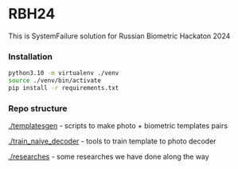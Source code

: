 RBH24
===

This is SystemFailure solution for Russian Biometric Hackaton 2024

### Installation

```bash
python3.10 -m virtualenv ./venv
source ./venv/bin/activate
pip install -r requirements.txt
```

### Repo structure

[./templatesgen](./templatesgen) - scripts to make photo + biometric templates pairs

[./train_naive_decoder](./train_naive_decoder) - tools to train template to photo decoder

[./researches](./researches) - some researches we have done along the way